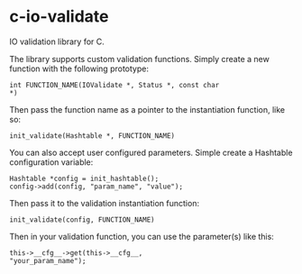 c-io-validate
=============

IO validation library for C.

The library supports custom validation functions. Simply create a new function with the following prototype:

  <code>int FUNCTION_NAME(IOValidate *, Status *, const char *)</code>

Then pass the function name as a pointer to the instantiation function, like so:

  <code>init_validate(Hashtable *, FUNCTION_NAME)</code>

You can also accept user configured parameters. Simple create a Hashtable configuration variable:

    Hashtable *config = init_hashtable();
    config->add(config, "param_name", "value");

Then pass it to the validation instantiation function:

  <code>init_validate(config, FUNCTION_NAME)</code>

Then in your validation function, you can use the parameter(s) like this:

  <code>this->\_\_cfg\_\_->get(this->\_\_cfg\_\_, "your_param_name");</code>

